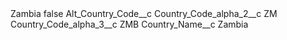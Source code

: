<?xml version="1.0" encoding="UTF-8"?>
<CustomMetadata xmlns="http://soap.sforce.com/2006/04/metadata" xmlns:xsi="http://www.w3.org/2001/XMLSchema-instance" xmlns:xsd="http://www.w3.org/2001/XMLSchema">
    <label>Zambia</label>
    <protected>false</protected>
    <values>
        <field>Alt_Country_Code__c</field>
        <value xsi:nil="true"/>
    </values>
    <values>
        <field>Country_Code_alpha_2__c</field>
        <value xsi:type="xsd:string">ZM</value>
    </values>
    <values>
        <field>Country_Code_alpha_3__c</field>
        <value xsi:type="xsd:string">ZMB</value>
    </values>
    <values>
        <field>Country_Name__c</field>
        <value xsi:type="xsd:string">Zambia</value>
    </values>
</CustomMetadata>
